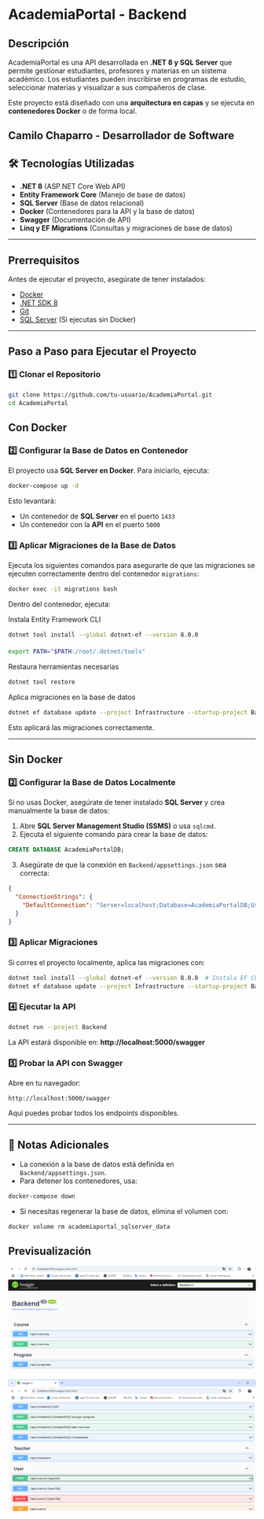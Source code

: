 # AcademiaPortal - Backend

## Descripción
AcademiaPortal es una API desarrollada en **.NET 8 y SQL Server** que permite gestionar estudiantes, profesores y materias en un sistema académico. 
Los estudiantes pueden inscribirse en programas de estudio, seleccionar materias y visualizar a sus compañeros de clase. 

Este proyecto está diseñado con una **arquitectura en capas** y se ejecuta en **contenedores Docker** o de forma local.

Camilo Chaparro - Desarrollador de Software
---

## 🛠️ Tecnologías Utilizadas
- **.NET 8** (ASP.NET Core Web API)
- **Entity Framework Core** (Manejo de base de datos)
- **SQL Server** (Base de datos relacional)
- **Docker** (Contenedores para la API y la base de datos)
- **Swagger** (Documentación de API)
- **Linq y EF Migrations** (Consultas y migraciones de base de datos)

---

## Prerrequisitos
Antes de ejecutar el proyecto, asegúrate de tener instalados:
- [Docker](https://www.docker.com/get-started)
- [.NET SDK 8](https://dotnet.microsoft.com/en-us/download)
- [Git](https://git-scm.com/downloads)
- [SQL Server](https://www.microsoft.com/en-us/sql-server/sql-server-downloads) (Si ejecutas sin Docker)

---

## Paso a Paso para Ejecutar el Proyecto

### **1️⃣ Clonar el Repositorio**
```bash
git clone https://github.com/tu-usuario/AcademiaPortal.git
cd AcademiaPortal
```

## Con Docker

### **2️⃣ Configurar la Base de Datos en Contenedor**
El proyecto usa **SQL Server en Docker**. Para iniciarlo, ejecuta:
```bash
docker-compose up -d
```
Esto levantará:
- Un contenedor de **SQL Server** en el puerto `1433`
- Un contenedor con la **API** en el puerto `5000`

### **3️⃣ Aplicar Migraciones de la Base de Datos**
Ejecuta los siguientes comandos para asegurarte de que las migraciones se ejecuten correctamente dentro del contenedor `migrations`:
```bash
docker exec -it migrations bash
```
Dentro del contenedor, ejecuta:

Instala Entity Framework CLI
```bash
dotnet tool install --global dotnet-ef --version 8.0.0

export PATH="$PATH:/root/.dotnet/tools"  
```

Restaura herramientas necesarias
```bash
dotnet tool restore

```
Aplica migraciones en la base de datos
```bash
dotnet ef database update --project Infrastructure --startup-project Backend --msbuildprojectextensionspath ../Infrastructure/obj  
```
Esto aplicará las migraciones correctamente.

---

## Sin Docker

### **2️⃣ Configurar la Base de Datos Localmente**
Si no usas Docker, asegúrate de tener instalado **SQL Server** y crea manualmente la base de datos:
1. Abre **SQL Server Management Studio (SSMS)** o usa `sqlcmd`.
2. Ejecuta el siguiente comando para crear la base de datos:
```sql
CREATE DATABASE AcademiaPortalDB;
```
3. Asegúrate de que la conexión en `Backend/appsettings.json` sea correcta:
```json
{
  "ConnectionStrings": {
    "DefaultConnection": "Server=localhost;Database=AcademiaPortalDB;User Id=sa;Password=Test1234;Encrypt=false;TrustServerCertificate=true;"
  }
}
```

### **3️⃣ Aplicar Migraciones**
Si corres el proyecto localmente, aplica las migraciones con:
```bash
dotnet tool install --global dotnet-ef --version 8.0.0  # Instala EF CLI (si no está instalado)
dotnet ef database update --project Infrastructure --startup-project Backend  # Aplica migraciones
```

### **4️⃣ Ejecutar la API**
```bash
dotnet run --project Backend
```
La API estará disponible en: **http://localhost:5000/swagger**

### **5️⃣ Probar la API con Swagger**
Abre en tu navegador:
```
http://localhost:5000/swagger
```
Aquí puedes probar todos los endpoints disponibles.

---

## 📌 Notas Adicionales
- La conexión a la base de datos está definida en `Backend/appsettings.json`.
- Para detener los contenedores, usa:
```bash
docker-compose down
```
- Si necesitas regenerar la base de datos, elimina el volumen con:
```bash
docker volume rm academiaportal_sqlserver_data
```

## Previsualización

![Imagen 1](Assets/Captura1.png)

![Imagen 2](Assets/Captura2.png)



